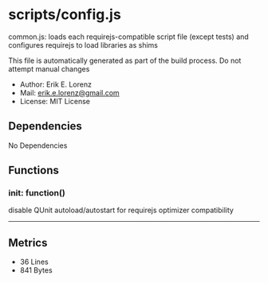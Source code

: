 # scripts/config.js


common.js: loads each requirejs-compatible script file (except tests) and
configures requirejs to load libraries as shims

This file is automatically generated as part of the build process.
Do not attempt manual changes
* Author: Erik E. Lorenz 
* Mail: <erik.e.lorenz@gmail.com>
* License: MIT License


## Dependencies

No Dependencies

## Functions

###       init: function()
disable QUnit autoload/autostart for requirejs optimizer compatibility

---

## Metrics

* 36 Lines
* 841 Bytes

